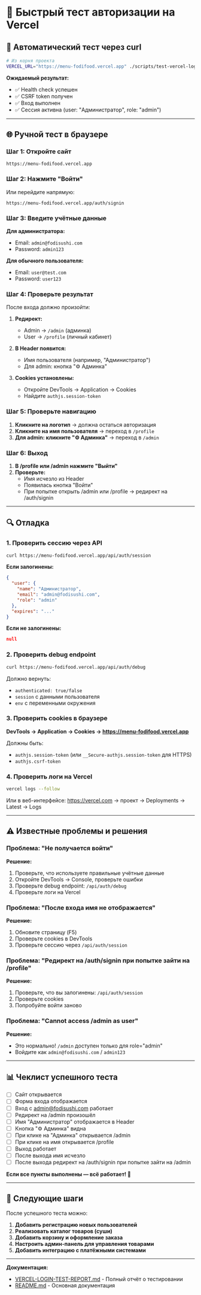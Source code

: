 # 🚀 Быстрый тест авторизации на Vercel

## 🔧 Автоматический тест через curl

```bash
# Из корня проекта
VERCEL_URL="https://menu-fodifood.vercel.app" ./scripts/test-vercel-login.sh
```

**Ожидаемый результат:**
- ✅ Health check успешен
- ✅ CSRF token получен
- ✅ Вход выполнен
- ✅ Сессия активна (user: "Администратор", role: "admin")

---

## 🌐 Ручной тест в браузере

### Шаг 1: Откройте сайт
```
https://menu-fodifood.vercel.app
```

### Шаг 2: Нажмите "Войти"
Или перейдите напрямую:
```
https://menu-fodifood.vercel.app/auth/signin
```

### Шаг 3: Введите учётные данные

**Для администратора:**
- Email: `admin@fodisushi.com`
- Password: `admin123`

**Для обычного пользователя:**
- Email: `user@test.com`
- Password: `user123`

### Шаг 4: Проверьте результат

После входа должно произойти:
1. **Редирект:**
   - Admin → `/admin` (админка)
   - User → `/profile` (личный кабинет)

2. **В Header появится:**
   - Имя пользователя (например, "Администратор")
   - Для admin: кнопка "⚙️ Админка"

3. **Cookies установлены:**
   - Откройте DevTools → Application → Cookies
   - Найдите `authjs.session-token`

### Шаг 5: Проверьте навигацию

1. **Кликните на логотип** → должна остаться авторизация
2. **Кликните на имя пользователя** → переход в `/profile`
3. **Для admin: кликните "⚙️ Админка"** → переход в `/admin`

### Шаг 6: Выход

1. **В /profile или /admin нажмите "Выйти"**
2. **Проверьте:**
   - Имя исчезло из Header
   - Появилась кнопка "Войти"
   - При попытке открыть /admin или /profile → редирект на /auth/signin

---

## 🔍 Отладка

### 1. Проверить сессию через API
```bash
curl https://menu-fodifood.vercel.app/api/auth/session
```

**Если залогинены:**
```json
{
  "user": {
    "name": "Администратор",
    "email": "admin@fodisushi.com",
    "role": "admin"
  },
  "expires": "..."
}
```

**Если не залогинены:**
```json
null
```

### 2. Проверить debug endpoint
```bash
curl https://menu-fodifood.vercel.app/api/auth/debug
```

Должно вернуть:
- `authenticated: true/false`
- `session` с данными пользователя
- `env` с переменными окружения

### 3. Проверить cookies в браузере

**DevTools → Application → Cookies → https://menu-fodifood.vercel.app**

Должны быть:
- `authjs.session-token` (или `__Secure-authjs.session-token` для HTTPS)
- `authjs.csrf-token`

### 4. Проверить логи на Vercel

```bash
vercel logs --follow
```

Или в веб-интерфейсе: https://vercel.com → проект → Deployments → Latest → Logs

---

## ⚠️ Известные проблемы и решения

### Проблема: "Не получается войти"
**Решение:**
1. Проверьте, что используете правильные учётные данные
2. Откройте DevTools → Console, проверьте ошибки
3. Проверьте debug endpoint: `/api/auth/debug`
4. Проверьте логи на Vercel

### Проблема: "После входа имя не отображается"
**Решение:**
1. Обновите страницу (F5)
2. Проверьте cookies в DevTools
3. Проверьте сессию через `/api/auth/session`

### Проблема: "Редирект на /auth/signin при попытке зайти на /profile"
**Решение:**
1. Проверьте, что вы залогинены: `/api/auth/session`
2. Проверьте cookies
3. Попробуйте войти заново

### Проблема: "Cannot access /admin as user"
**Решение:**
- Это нормально! `/admin` доступен только для role="admin"
- Войдите как `admin@fodisushi.com` / `admin123`

---

## 📊 Чеклист успешного теста

- [ ] Сайт открывается
- [ ] Форма входа отображается
- [ ] Вход с admin@fodisushi.com работает
- [ ] Редирект на /admin произошёл
- [ ] Имя "Администратор" отображается в Header
- [ ] Кнопка "⚙️ Админка" видна
- [ ] При клике на "Админка" открывается /admin
- [ ] При клике на имя открывается /profile
- [ ] Выход работает
- [ ] После выхода имя исчезло
- [ ] После выхода редирект на /auth/signin при попытке зайти на /admin

**Если все пункты выполнены — всё работает! 🎉**

---

## 🚀 Следующие шаги

После успешного теста можно:

1. **Добавить регистрацию новых пользователей**
2. **Реализовать каталог товаров (суши)**
3. **Добавить корзину и оформление заказа**
4. **Настроить админ-панель для управления товарами**
5. **Добавить интеграцию с платёжными системами**

---

**Документация:**
- [VERCEL-LOGIN-TEST-REPORT.md](./VERCEL-LOGIN-TEST-REPORT.md) - Полный отчёт о тестировании
- [README.md](./README.md) - Основная документация
